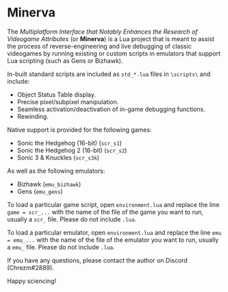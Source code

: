 # Minerva

The *Multiplatform Interface that Notably Enhances the Research of Videogame Attributes* (or **Minerva**) is a Lua project that is meant to assist the process of reverse-engineering and live debugging of classic videogames by running existing or custom scripts in emulators that support Lua scripting (such as Gens or Bizhawk). 

In-built standard scripts are included as `std_*.lua` files in `\scripts\` and include:
* Object Status Table display.
* Precise pixel/subpixel manipulation.
* Seamless activation/deactivation of in-game debugging functions.
* Rewinding.

Native support is provided for the following games:
* Sonic the Hedgehog (16-bit) (`scr_s1`)
* Sonic the Hedgehog 2 (16-bit) (`scr_s2`)
* Sonic 3 & Knuckles (`scr_s3k`)

As well as the following emulators:
* Bizhawk (`emu_bizhawk`)
* Gens (`emu_gens`)

To load a particular game script, open `environment.lua` and replace the line `game = scr_...` with the name of the file of the game you want to run, usually a `scr_` file. Please do not include `.lua`.

To load a particular emulator, open `environment.lua` and replace the line `emu = emu_...` with the name of the file of the emulator you want to run, usually a `emu_` file. Please do not include `.lua`.

If you have any questions, please contact the author on Discord (Chrezm#2889).

Happy sciencing!